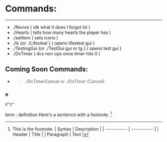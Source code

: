 # Commands: #
- - - -
* ./Revive ( idk what it does I forgot lol )
* ./Hearts <player> ( tells how many hearts the player has ) 
* ./setitem <item> ( sets icons )
* ./ls {or ./Lifesteal } ( opens lifesteal gui )
* ./TestingGui {or ./TestGui gui or tg } ( opens test gui )
* ./DcTimer <time> ( dcs non ops once timer hits 0 )
## Coming Soon Commands: ##
* >./DcTimerCancel or ./DcTimer (Cancel)
### e
	X^2^
term
: definition
	Here's a sentence with a footnote. [^1]

[^1]: This is the footnote.
| Syntax | Description |
| ----------- | ----------- |
| Header | Title |
| Paragraph | Text |
